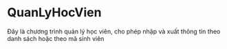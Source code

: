 # QuanLyHocVien
Đây là chương trình quản lý học viên, cho phép nhập và xuất thông tin theo danh sách hoặc theo mã sinh viên

